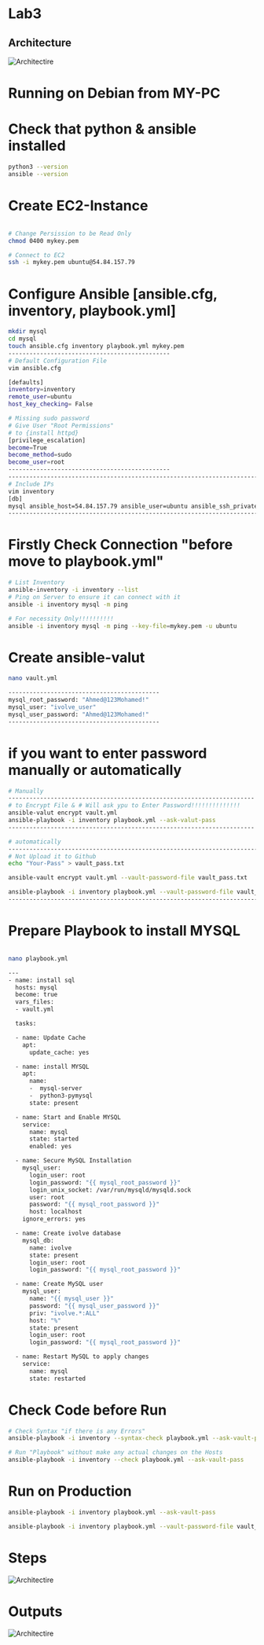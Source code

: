 # Lab3
## Architecture
![Architectire](./assets/Lab3.png)


# Running on Debian from MY-PC

# Check that python & ansible installed
```bash
python3 --version
ansible --version
```

# Create EC2-Instance
```bash

# Change Persission to be Read Only
chmod 0400 mykey.pem

# Connect to EC2
ssh -i mykey.pem ubuntu@54.84.157.79
```

# Configure Ansible [ansible.cfg, inventory, playbook.yml]
```bash
mkdir mysql
cd mysql
touch ansible.cfg inventory playbook.yml mykey.pem
----------------------------------------------
# Default Configuration File
vim ansible.cfg

[defaults]
inventory=inventory
remote_user=ubuntu
host_key_checking= False

# Missing sudo password
# Give User "Root Permissions"
# to {install httpd}
[privilege_escalation]
become=True
become_method=sudo
become_user=root
----------------------------------------------
-----------------------------------------------------------------------------------------------------
# Include IPs
vim inventory
[db]
mysql ansible_host=54.84.157.79 ansible_user=ubuntu ansible_ssh_private_key_file=mykey.pem
-----------------------------------------------------------------------------------------------------
```

# Firstly Check Connection "before move to playbook.yml"
```bash
# List Inventory
ansible-inventory -i inventory --list
# Ping on Server to ensure it can connect with it
ansible -i inventory mysql -m ping

# For necessity Only!!!!!!!!!!
ansible -i inventory mysql -m ping --key-file=mykey.pem -u ubuntu
```

# Create ansible-valut
```bash
nano vault.yml

-------------------------------------------
mysql_root_password: "Ahmed@123Mohamed!"
mysql_user: "ivolve_user"
mysql_user_password: "Ahmed@123Mohamed!"
-------------------------------------------
```
# if you want to enter password manually or automatically
```bash
# Manually
----------------------------------------------------------------------
# to Encrypt File & # Will ask ypu to Enter Password!!!!!!!!!!!!!!
ansible-valut encrypt vault.yml
ansible-playbook -i inventory playbook.yml --ask-valut-pass
----------------------------------------------------------------------

# automatically
-----------------------------------------------------------------------------
# Not Upload it to Github
echo "Your-Pass" > vault_pass.txt

ansible-vault encrypt vault.yml --vault-password-file vault_pass.txt

ansible-playbook -i inventory playbook.yml --vault-password-file vault_pass.txt
-----------------------------------------------------------------------------
```

# Prepare Playbook to install MYSQL
```bash

nano playbook.yml

---
- name: install sql
  hosts: mysql
  become: true
  vars_files:
  - vault.yml

  tasks:

  - name: Update Cache
    apt:
      update_cache: yes

  - name: install MYSQL
    apt:
      name:
      -  mysql-server
      -  python3-pymysql
      state: present

  - name: Start and Enable MYSQL
    service:
      name: mysql
      state: started
      enabled: yes

  - name: Secure MySQL Installation
    mysql_user:
      login_user: root
      login_password: "{{ mysql_root_password }}"
      login_unix_socket: /var/run/mysqld/mysqld.sock
      user: root
      password: "{{ mysql_root_password }}"
      host: localhost
    ignore_errors: yes

  - name: Create ivolve database
    mysql_db:
      name: ivolve
      state: present
      login_user: root
      login_password: "{{ mysql_root_password }}"

  - name: Create MySQL user
    mysql_user:
      name: "{{ mysql_user }}"
      password: "{{ mysql_user_password }}"
      priv: "ivolve.*:ALL"
      host: "%"
      state: present
      login_user: root
      login_password: "{{ mysql_root_password }}"

  - name: Restart MySQL to apply changes
    service:
      name: mysql
      state: restarted
```



# Check Code before Run
```bash
# Check Syntax "if there is any Errors"
ansible-playbook -i inventory --syntax-check playbook.yml --ask-vault-pass

# Run "Playbook" without make any actual changes on the Hosts
ansible-playbook -i inventory --check playbook.yml --ask-vault-pass
```

# Run on Production
```bash
ansible-playbook -i inventory playbook.yml --ask-vault-pass

ansible-playbook -i inventory playbook.yml --vault-password-file vault_pass.txt
```

# Steps
![Architectire](./assets/Steps.png)


# Outputs
![Architectire](./assets/Output.png)